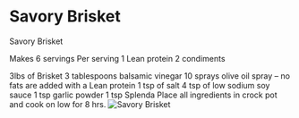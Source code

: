 # Savory Brisket

Savory Brisket

Makes 6 servings
Per serving
1 Lean protein
2 condiments

3lbs of Brisket
3 tablespoons balsamic vinegar
10 sprays olive oil spray – no fats are added with a Lean protein
1 tsp of salt
4 tsp of low sodium soy sauce
1 tsp garlic powder
1 tsp Splenda
Place all ingredients in crock pot and cook on low for 8 hrs.
![Savory Brisket](./Savory%20Brisket.png)

